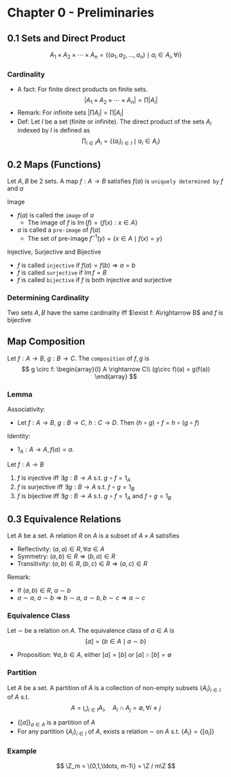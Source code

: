 # Chapter 0 - Preliminaries
## 0.1 Sets and Direct Product
$$
A_1 \times A_2 \times \cdots \times A_n = \{(a_1, a_2, \ldots, a_n) \mid a_i \in A_i, \forall i \}
$$

### Cardinality
- A fact: For finite direct products on finite sets. 
  $$
  |A_1 \times A_2 \times \cdots \times A_n| = \prod |A_i|
  $$
- Remark: For infinite sets $|\prod A_i| = \prod |A_i|$
- Def: Let $I$ be a set (finite or infinite). The direct product of the sets $A_i$ indexed by $I$ is defined as
  $$
    \prod_{i\in I} A_i = \{(a_i)_{i\in I} \mid a_i \in A_i\}
  $$

## 0.2 Maps (Functions)
Let $A,B$ be 2 sets. A map $f: A\rightarrow B$ satisfies $f(a)$ is `uniquely determined by` $f$ and $a$

Image
- $f(a)$ is called the `image` of $a$
  - The image of $f$ is $\operatorname{Im}(f) = \{f(x): x\in A\}$
- $a$ is called a `pre-image` of $f(a)$
  - The set of pre-image $f^{-1}(y) = \{x \in A\mid f(x) = y\}$

Injective, Surjective and Bijective
- $f$ is called `injective` if $f(a) = f(b) \Rightarrow a = b$
- $f$ is called `surjective` if $\operatorname{Im} f = B$
- $f$ is called `bijective` if $f$ is both injective and surjective


### Determining Cardinality 
Two sets $A,B$ have the same cardinality iff $\exist f: A\rightarrow B$ and $f$ is bijective

## Map Composition
Let $f: A\rightarrow B$, $g: B\rightarrow C$. The `composition` of $f, g$ is 
$$
g \circ f: \begin{array}{l}
  A \rightarrow C\\
  (g\circ f)(a) = g(f(a))
\end{array}
$$

### Lemma
Associativity: 
- Let $f: A\rightarrow B$, $g: B\rightarrow C$, $h: C\rightarrow D$. 
  Then $(h\circ g)\circ f = h\circ (g\circ f)$

Identity:
- $1_A: A\rightarrow A, f(a) = a$. 

Let $f: A\rightarrow B$
1. $f$ is injective iff $\exists g: B\rightarrow A$ s.t. $g\circ f = 1_A$
2. $f$ is surjective iff $\exists g: B\rightarrow A$ s.t. $f\circ g = 1_B$
3. $f$ is bijective iff $\exists g: B\rightarrow A$ s.t. $g\circ f = 1_A$ and $f\circ g = 1_B$
  

## 0.3 Equivalence Relations
Let $A$ be a set. A relation $R$ on $A$ is a subset of $A\times A$ satisfies
- Reflectivity: $(a,a) \in R, \forall a\in A$
- Symmetry: $(a,b) \in R \Rightarrow (b,a) \in R$
- Transitivity: $(a,b) \in R, (b,c) \in R \Rightarrow (a,c) \in R$

Remark:
- If $(a,b)\in R$, $a\sim b$
- $a\sim a$, $a\sim b \Rightarrow b \sim a$, $a\sim b, b\sim c \Rightarrow a\sim c$

### Equivalence Class
Let $\sim$ be a relation on $A$. The equivalence class of $a\in A$ is
$$
[a] = \{b\in A \mid a\sim b\}
$$

- Proposition: $\forall a,b\in A$, either $[a] = [b]$ or $[a]\cap [b] = \emptyset$

### Partition
Let $A$ be a set. A partition of $A$ is a collection of non-empty subsets $\{A_i\}_{i\in I}$ of $A$ s.t.
$$
A = \bigcup_{i\in I} A_i, \quad A_i \cap A_j = \emptyset, \forall i\neq j
$$

- $\{[a]\}_{a\in A}$ is a partition of $A$
- For any partition $\{A_i\}_{i\in I}$ of $A$, exists a relation $\sim$ on $A$ s.t. $\{A_i\} = \{[a_i]\}$

### Example
$$
\Z_m = \{0,1,\ldots, m-1\} = \Z / m\Z
$$


<script type="text/javascript" src="//cdnjs.cloudflare.com/ajax/libs/mathjax/2.7.1/MathJax.js?config=TeX-AMS-MML_HTMLorMML"></script>
<script type="text/x-mathjax-config"> // Make responsive MathJax.Hub.Config({ "HTML-CSS": { linebreaks: { automatic: true } }, "SVG": { linebreaks: { automatic: true } }, }); </script>